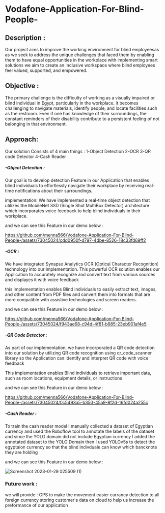 # Vodafone-Application-For-Blind-People-
## Description :
Our project aims to improve the working environment for blind employeesas as we seek to address the unique challenges that faced them by enabling them to have equal opportunities in the workplace with implementing smart solutions we aim to create an inclusive workspace where blind employees feel valued, supported, and empowered.

## Objective :
The primary challenge is the difficulty of working as a visually impaired or blind individual in Egypt, particularly in the workplace. It becomes challenging to navigate materials, identify people, and locate facilities such as the restroom. Even if one has knowledge of their surroundings, the constant reminders of their disability contribute to a persistent feeling of not belonging in that environment.


## Approach:
Our solution Consists of 4 main things :
1-Object Detection 
2-OCR
3-QR code Detector 
4-Cash Reader

##### -Object Detection :
Our goal is to develop detection Feature in our Application that enables blind individuals to effortlessly navigate their workplace by receiving real-time notifications about their surroundings. 

implementation: We have implemented a real-time object detection that utilizes the MobileNet SSD (Single Shot MultiBox Detector) architecture which incorporates voice feedback to help blind individuals in their workplace. 

and we can see this Feature in our demo below :

https://github.com/menna566/Vodafone-Application-For-Blind-People-/assets/73045024/cdd0950f-d797-4dbe-8526-18c33fd69ff2


##### -OCR :

We have integrated Synapse Analytics OCR (Optical Character Recognition) technology into our implementation. This powerful OCR solution enables our Application to accurately recognize and convert text from various sources and displayes it with voice feedback

this implementation enables Blind individuals to easily extract text, images, and other content from PDF files and convert them into formats that are more compatible with assistive technologies and screen readers. 

and we can see this Feature in our demo below :


https://github.com/menna566/Vodafone-Application-For-Blind-People-/assets/73045024/f943ae68-c94d-4f81-b985-23eb901af4e5


##### -QR Code Detector : 
As part of our implementation, we have incorporated a QR code detection into our solution by utilizing QR code recognition using qr_code_scanner library so the Application can identify and interpret QR code with voice feedback  

This implementation enables Blind individuals to retrieve important data, such as room locations, equipment details, or instructions 

and we can see this Feature in our demo below :

https://github.com/menna566/Vodafone-Application-For-Blind-People-/assets/73045024/0c5493a5-b350-45a9-8f2d-16fd024a255c


##### -Cash Reader :
To train the cash reader model I manually collected a dataset of Egyptian currency and used the Roboflow tool to annotate the labels of the dataset and since the YOLO domain did not include Egyptian currency I added the annotated dataset to the YOLO Domain then I used YOLOv5s to detect the egyptaion currency so that the blind indivduale can know which bancknote they are holding 

and we can see this Feature in our demo below :

![Screenshot 2023-01-29 025509 (1)](https://github.com/menna566/Vodafone-Application-For-Blind-People-/assets/73045024/39dfb497-946f-4a6c-acf0-840eeadbcc9a)

### Future work :
we will provide :
GPS to make the movement easier
currancy detection to all foreign currency
storing customer's data on cloud to help us increase the preformance of our application 
